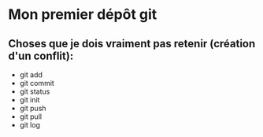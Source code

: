 # Mon premier dépôt git
## Choses que je dois vraiment pas retenir (création d'un conflit):
- git add
- git commit
- git status
- git init
- git push
- git pull
- git log
